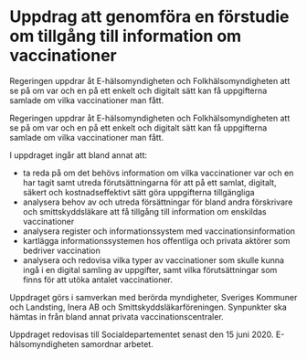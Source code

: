 # Uppdrag att genomföra en förstudie om tillgång till information om vaccinationer

Regeringen uppdrar åt E-hälsomyndigheten och Folkhälsomyndigheten att se på om var och en på ett enkelt och digitalt sätt kan få uppgifterna samlade om vilka vaccinationer man fått.

Regeringen uppdrar åt E-hälsomyndigheten och Folkhälsomyndigheten att se på om var och en på ett enkelt och digitalt sätt kan få uppgifterna samlade om vilka vaccinationer man fått.

I uppdraget ingår att bland annat att:

* ta reda på om det behövs information om vilka vaccinationer var och en har tagit samt utreda förutsättningarna för att på ett samlat, digitalt, säkert och kostnadseffektivt sätt göra uppgifterna tillgängliga
* analysera behov av och utreda försättningar för bland andra förskrivare och smittskyddsläkare att få tillgång till information om enskildas vaccinationer
* analysera register och informationssystem med vaccinationsinformation
* kartlägga informationssystemen hos offentliga och privata aktörer som bedriver vaccination
* analysera och redovisa vilka typer av vaccinationer som skulle kunna ingå i en digital samling av uppgifter, samt vilka förutsättningar som finns för att utöka antalet vaccinationer.

Uppdraget görs i samverkan med berörda myndigheter, Sveriges Kommuner och Landsting, Inera AB och Smittskyddsläkarföreningen. Synpunkter ska hämtas in från bland annat privata vaccinationscentraler.

Uppdraget redovisas till Socialdepartementet senast den 15 juni 2020. E-hälsomyndigheten samordnar arbetet.
